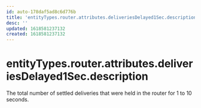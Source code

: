 ```yaml
---
id: auto-178daf5ad8c6d776b
title: 'entityTypes.router.attributes.deliveriesDelayed1Sec.description'
desc: ''
updated: 1618581237132
created: 1618581237132
---
```

# entityTypes.router.attributes.deliveriesDelayed1Sec.description

The total number of settled deliveries that were held in the router for 1 to 10 seconds.
